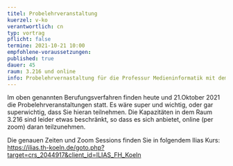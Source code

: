 ```yaml
---
titel: Probelehrveranstaltung
kuerzel: v-ko
verantwortlich: cn
typ: vortrag
pflicht: false
termine: 2021-10-21 10:00
empfohlene-voraussetzungen: 
published: true
dauer: 45
raum: 3.216 und online
info: Probelehrvernastaltung für die Professur Medieninformatik mit dem Schwerpunkt Visual Computing
---
```


Im oben genannten Berufungsverfahren finden heute und 21.Oktober 2021 die Probelehrveranstaltungen statt. Es wäre super und wichtig, oder gar superwichtig, dass Sie hieran teilnehmen. Die Kapazitäten in dem Raum 3.216 sind leider etwas
beschränkt, so dass es sich anbietet, online (per zoom) daran teilzunehmen.

Die genauen Zeiten und Zoom Sessions finden Sie in folgendem Ilias Kurs:
https://ilias.th-koeln.de/goto.php?target=crs_2044917&client_id=ILIAS_FH_Koeln

